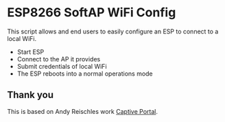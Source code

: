 # ESP8266 SoftAP WiFi Config
This script allows and end users to easily configure an ESP to connect to a local WiFi.
 * Start ESP
 * Connect to the AP it provides
 * Submit credentials of local WiFi
 * The ESP reboots into a normal operations mode


## Thank you
This is based on Andy Reischles work [Captive Portal](https://github.com/reischle/CaptiveIntraweb/tree/dev).
